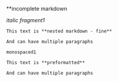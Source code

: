 **incomplete markdown

_italic fragment1_

```
This text is **nested markdown - fine**

And can have multiple paragraphs
```


`monospaced1`

```
This text is **preformatted**

And can have multiple paragraphs
```